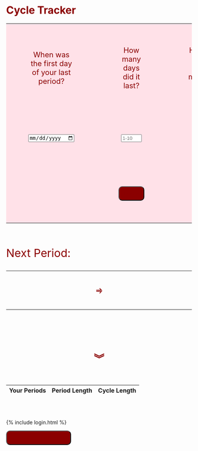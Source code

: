 <head>
<style>
.none {
  display: none;
}
span {
  color: dark red;
  font-size: 30px;
}
h1 .title {
  color: darkred;
}
button {
  padding: 10px;
  background-color: darkred;
  border-radius: 10px;
  text-align: center;
  justify-content: center;
  color: darkred;
}
input {
  color: black;
}
.tracker td {
  padding: 60px;
  width: 33.3%;
  text-align: center;
  color: darkred;
  font-size: 20px;
  border: none;
}
.tracker {
  background-color: #ffe1e8;
  border: none;
}
.date td {
  padding: 20px;
  width: 250px;;
}
.unhealthy {
  display: inline-block;
  font-size: 20px;
  border-color: darkred;
  padding: 20px;
  color: darkred;
}
a {
  color: black;
}
a.hover a.focus {
  background: none;
}
</style>
</head>
<body>


<h1 style="color:darkred;" >Cycle Tracker</h1>


<div>
  <form class="tracker">
    <table align="center" style="border:none;">
      <tr id="q">
        <td>When was the first day of your last period?</td>
        <td>How many days did it last?</td>
        <td>How long is your usual menstrual cycle?</td>
      </tr>
      <!--collect user input-->
        <tr id="input">
          <td><input type="date" id="lastperiod" required></td>
          <td><input type="number" id="periodlength" step="1" min="1" max="10" placeholder="1-10" required/></td>
          <td><input type="number" id="cyclelength" step="1" min="10" max="50" placeholder="10-50" required/></td>
        </tr>
      <tr>
        <td></td>
        <td>
          <button class="track" type="button" onclick="printDate(); validate()">
            TRACK
          </button>
        </td>
      </tr>
    </table>
  </form>
</div>
<br>
<div class="date">
  <p style="font-size: 30px; color: darkred;">Next Period:</p>
  <table>
    <tr>
      <td>
        <span id="nextperiod"></span>
      </td>
      <td>
        <p style="text-align: center; color: darkred; font-weight:bolder; font-size: 20px;">&#x2964;</p>
      </td>
      <td>
        <span id="nextperiodend"></span>
      </td>
    </tr>
  </table>
  <br>
  <span class="unhealthy" id="unhealthy"></span>
</div>
  <h1 style="text-align: center; color: darkred;" >&#65086;</h1>
<br>
<script>
  // print date of next period
  function printDate() {
    // get user inputs
    const x = document.getElementById("lastperiod").value;
    var y = document.getElementById("cyclelength").value;
    const z = document.getElementById("periodlength").value;
    // calculate date
    var resDate = new Date(x);
    resDate.setDate(resDate.getDate() + parseInt(y));
    var year = resDate.getUTCFullYear();
    var month = resDate.getUTCMonth() + 1;
    var startdate = resDate.getUTCDate();
    // print dates onto site
    const periodstart = `${month}/${startdate}/${year}`;
    document.getElementById("nextperiod").innerHTML = periodstart
    var enddate = resDate.getUTCDate() + parseInt(z);
    const periodend = `${month}/${enddate}/${year}`
    document.getElementById("nextperiodend").innerHTML = periodend
    // conditional for if period has unhealthy schedule
    if(parseInt(z) <= 2) {
      document.getElementById("unhealthy").innerHTML = "NOTICE: Your period is abnormally short. This may be a sign of some health concerns.   <a href=\"https://www.everydayhealth.com/pms/short-periods.aspx#:~:text=A%20short%20menstrual%20period%20might,even%20a%20serious%20medical%20problem.\">Learn More</a>" ;
    }
  }
</script>
<!--table displaying data from database-->
<table>
  <thead>
  <tr>
    <th>Your Periods</th>
    <th>Period Length</th>
    <th>Cycle Length</th>
  </tr>
  </thead>
  <tbody id="periodresult">
    <!-- javascript generated data -->
  </tbody>
</table>
<br><br>
<script>
  // prepare HTML result container for new output
  const resultContainer = document.getElementById("periodresult");
  // prepare URL's to allow easy switch from deployment and localhost
  //const url = "http://localhost:8087/api/periods"
  const url = "https://flowhealth.duckdns.org/api/periods"
  const create_fetch = url + '/create';
  const read_fetch = url + "/";
  const delete_fetch = url + "/delete";
  // Load users on page entry
  read_users();
  // Display User Table, data is fetched from Backend Database
  function read_users() {
    // prepare fetch options
    const read_options = {
      method: 'GET', // *GET, POST, PUT, DELETE, etc.
      mode: 'cors', // no-cors, *cors, same-origin
      cache: 'default', // *default, no-cache, reload, force-cache, only-if-cached
      credentials: 'omit', // include, *same-origin, omit
      headers: {
        'Content-Type': 'application/json'
      },
    };
    // fetch the data from API
    fetch(read_fetch, read_options)
      // response is a RESTful "promise" on any successful fetch
      .then(response => {
        // check for response errors
        if (response.status !== 200) {
            const errorMsg = 'Database read error: ' + response.status;
            console.log(errorMsg);
            const tr = document.createElement("tr");
            const td = document.createElement("td");
            td.innerHTML = errorMsg;
            tr.appendChild(td);
            resultContainer.appendChild(tr);
            return;
        }
        // valid response will have json data
        response.json().then(data => {
            console.log(data);
            for (let row in data) {
              console.log(data[row]);
              add_row(data[row]);
            }
        })
    })
    // catch fetch errors (ie ACCESS to server blocked)
    .catch(err => {
      console.error(err);
      const tr = document.createElement("tr");
      const td = document.createElement("td");
      td.innerHTML = err;
      tr.appendChild(td);
      resultContainer.appendChild(tr);
    });
  }
  function create_user(){
    const body = {
        nextperiod: document.getElementById("lastperiod").value,
        periodlength: document.getElementById("periodlength").value,
        cyclelength: document.getElementById("cyclelength").value,
        //nextperiod: nextP,
        //periodlength: periodL,
        //cyclelength: cycleL
    };
    //alert(body.toString());
    const requestOptions = {
        method: 'POST',
        body: JSON.stringify(body),
        headers: {
            "content-type": "application/json",
            'Authorization': 'Bearer my-token',
        },
    };
    // URL for Create API
    // Fetch API call to the database to create a new user
    fetch(create_fetch, requestOptions)
      .then(response => {
        // trap error response from Web API
        if (response.status !== 200) {
          const errorMsg = 'Database create error: ' + response.status;
          console.log(errorMsg);
          const tr = document.createElement("tr");
          const td = document.createElement("td");
          td.innerHTML = errorMsg;
          tr.appendChild(td);
          resultContainer.appendChild(tr);
          return;
        }
        // response contains valid result
        response.json().then(data => {
            console.log(data);
            // add_row(data);
        })
    })
  }
  function add_row(data) {
    const tr = document.createElement("tr");
    const nextperiod = document.createElement("td");
    const periodlength = document.createElement("td");
    const cyclelength = document.createElement("td");
    // obtain data that is specific to the API
    nextperiod.innerHTML = data.nextperiod;
    periodlength.innerHTML = data.periodlength;
    cyclelength.innerHTML = data.cyclelength;
    console.log(data)
    // add HTML to container
    tr.appendChild(nextperiod);
    tr.appendChild(periodlength);
    tr.appendChild(cyclelength);
    resultContainer.appendChild(tr); 
    create_user(data.nextperiod, data.periodlength, data.cyclelength)
  }
  function addData(){
    if(document.getElementById("lastperiod").value&&document.getElementById("periodlength").value&&document.getElementById("cyclelength").value)
      myData = {"nextperiod": document.getElementById("lastperiod").value, "periodlength": document.getElementById("periodlength").value, "cyclelength": document.getElementById("cyclelength").value};
    add_row(myData);
    }
  function validate(){
    var enterPeriod = document.getElementById('lastperiod').value
    var periodLength = document.getElementById('periodlength').value;
    var cycleLength = document.getElementById('cyclelength').value;
    if(isNaN(periodLength) || isNaN(cycleLength)||periodLength < 0 || cycleLength < 10){
      alert("Please enter valid values");
    } else{
      addData();
    }
  }
  function delete_user() {
  const deleteOptions = {
        method: 'DELETE',
        headers: {
            "content-type": "application/json",
            'Authorization': 'Bearer my-token',
        },
    };
    fetch(delete_fetch, deleteOptions)
      .then(response => {
        // trap error response from Web API
        if (response.status !== 200) {
          window.location.reload();
          return;
        }
        // response contains valid result
        response.json().then(data => {
            console.log(data);
        })
    })
  }
  /*function delete_user(){
    const body = {
        nextperiod: document.getElementById('lastperiod').value,
        periodlength: document.getElementById('periodlength').value,
        cyclelength: document.getElementById('cyclelength').value,
    };
    const requestOptions = {
        method: 'DELETE',
        body: JSON.stringify(body),
        headers: {
            "content-type": "application/json",
            'Authorization': 'Bearer my-token',
        },
        mode: 'cors',
        cache: 'default',
        credentials: 'omit'
    };
    fetch(delete_fetch, requestOptions)
      .then(response => {
        // trap error response from Web API
        if (response.status !== 200) {
          const errorMsg = 'Database delete error: ' + response.status;
          console.log(errorMsg);
          const tr = document.createElement("tr");
          const td = document.createElement("td");
          td.innerHTML = errorMsg;
          tr.removeChild(td);
          resultContainer.removeChild(tr);
          return;
        }
        // response contains valid result
        response.json().then(data => {
            console.log(data);
            //add a table row for the new/created userid
            delete_row(data);
        })
      })
        .catch(err => {
        console.error(err);
        const tr = document.createElement("tr");
        const td = document.createElement("td");
        td.innerHTML = err;
        tr.appendChild(td);
        resultContainer.appendChild(tr);
      });
    }
  function delete_row(data){
    const tr = document.createElement("tr");
    const nextperiod = document.createElement("td");
    const periodlength = document.createElement("td");
    const cyclelength = document.createElement("td");
    // obtain data that is specific to the API
    nextperiod.innerHTML = data.nextperiod;
    periodlength.innerHTML = data.periodlength;
    cyclelength.innerHTML = data.cyclelength;
    console.log(data)
    // add HTML to container
    tr.appendChild(nextperiod);
    tr.appendChild(periodlength);
    tr.appendChild(cyclelength);
    resultContainer.removeChild(tr);
  } */

</script>

{% include login.html %}
<div>
<button onclick="delete_user()">Delete All Period Records</button>
</div>

</body>



